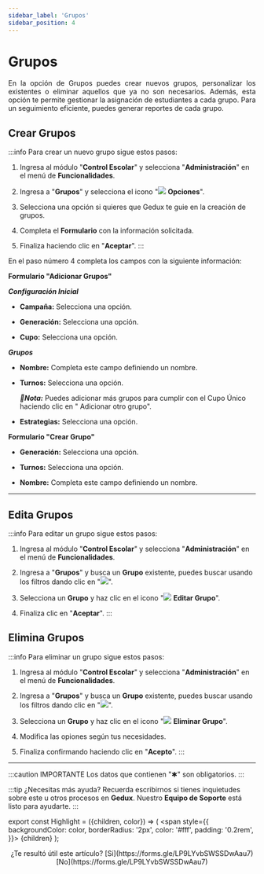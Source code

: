 ```yaml
---
sidebar_label: 'Grupos'
sidebar_position: 4
---
```


# Grupos

<div align="justify">En la opción de Grupos puedes crear nuevos grupos, personalizar los existentes o eliminar aquellos que ya no son necesarios. Además, esta opción te permite gestionar la asignación de estudiantes a cada grupo. Para un seguimiento eficiente, puedes generar reportes de cada grupo.</div>

## Crear Grupos

:::info Para crear un nuevo grupo sigue estos pasos:

1. Ingresa al módulo "**Control Escolar**" y selecciona "**Administración**" en el menú de **Funcionalidades**.

2. Ingresa a "**Grupos**" y selecciona el icono "![](./img/IcoOpc.png) **Opciones**".

3. Selecciona una opción si quieres que Gedux te guie en la creación de grupos.

4. Completa el **Formulario** con la información solicitada.

4. Finaliza haciendo clic en "**Aceptar**".
:::

En el paso número 4 completa los campos con la siguiente información:

**Formulario  "Adicionar Grupos"**

***Configuración Inicial***

* **Campaña:** Selecciona una opción.

* **Generación:** Selecciona una opción.

* **Cupo:** Selecciona una opción.

***Grupos***

* **Nombre:** Completa este campo definiendo un nombre.

* **Turnos:** Selecciona una opción.

    ***📌Nota:*** Puedes adicionar más grupos para cumplir con el Cupo Único haciendo clic en " Adicionar otro grupo".

* **Estrategias:** Selecciona una opción.

**Formulario "Crear Grupo"**

* **Generación:** Selecciona una opción.

* **Turnos:** Selecciona una opción.

* **Nombre:** Completa este campo definiendo un nombre.
___

## Edita Grupos

:::info Para editar un grupo sigue estos pasos:

1. Ingresa al módulo "**Control Escolar**" y selecciona "**Administración**" en el menú de **Funcionalidades**.

2. Ingresa a "**Grupos**" y busca un **Grupo** existente, puedes buscar usando los filtros dando clic en "![](./img/IcoFiL2.png)".

3. Selecciona un **Grupo** y haz clic en el icono "![](./img/IcoEdt.png) **Editar Grupo**".

4. Finaliza  clic en "**Aceptar**".
:::

## Elimina Grupos

:::info Para eliminar un grupo sigue estos pasos:

1. Ingresa al módulo "**Control Escolar**" y selecciona "**Administración**" en el menú de **Funcionalidades**.

2. Ingresa a "**Grupos**" y busca un **Grupo** existente, puedes buscar usando los filtros dando clic en "![](./img/IcoFiL2.png)".

3. Selecciona un **Grupo** y haz clic en el icono "![](./img/IcoEdt.png) **Eliminar Grupo**".

4. Modifica las opiones según tus necesidades.

5. Finaliza confirmando haciendo clic en "**Acepto**".
:::
___

:::caution IMPORTANTE
Los datos que contienen "✱" son obligatorios.
:::

:::tip ¿Necesitas más ayuda?
Recuerda escribirnos si tienes inquietudes sobre este u otros procesos en **Gedux**. Nuestro **Equipo de Soporte** está listo para ayudarte.
:::

export const Highlight = ({children, color}) => (
  <span
    style={{
      backgroundColor: color,
      borderRadius: '2px',
      color: '#fff',
      padding: '0.2rem',
    }}>
    {children}
  </span>
);

<center>¿Te resultó útil este artículo? <Highlight color="#B0AEAC">[Si](https://forms.gle/LP9LYvbSWSSDwAau7)</Highlight> <Highlight color="#B0AEAC">[No](https://forms.gle/LP9LYvbSWSSDwAau7)</Highlight> </center>